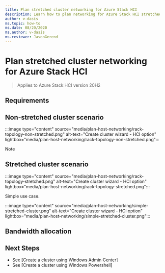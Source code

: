 ```yaml
---
title: Plan stretched cluster networking for Azure Stack HCI
description: Learn how to plan networking for Azure Stack HCI stretched clusters
author: v-dasis
ms.topic: how-to
ms.date: 08/20/2020
ms.author: v-dasis
ms.reviewer: JasonGerend
---
```


# Plan stretched cluster networking for Azure Stack HCI

> Applies to Azure Stack HCI version 20H2

## Requirements

## Non-stretched cluster scenario

:::image type="content" source="media/plan-host-networking/rack-topology-non-stretched.png" alt-text="Create cluster wizard - HCI option" lightbox="media/plan-host-networking/rack-topology-non-stretched.png":::

>[!NOTE]
>

## Stretched cluster scenario

:::image type="content" source="media/plan-host-networking/rack-topology-stretched.png" alt-text="Create cluster wizard - HCI option" lightbox="media/plan-host-networking/rack-topology-stretched.png":::

Simple use case.

:::image type="content" source="media/plan-host-networking/simple-stretched-cluster.png" alt-text="Create cluster wizard - HCI option" lightbox="media/plan-host-networking/simple-stretched-cluster.png":::

## Bandwidth allocation


## Next Steps

- See [Create a cluster using Windows Admin Center]
- See [Create a cluster using Windows Powershell]